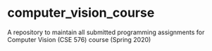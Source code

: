 # computer_vision_course
A repository to maintain all submitted programming assignments for Computer Vision (CSE 576) course (Spring 2020)
